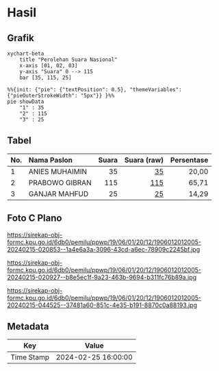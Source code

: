 # Hasil

## Grafik

```mermaid
xychart-beta
    title "Perolehan Suara Nasional"
    x-axis [01, 02, 03]
    y-axis "Suara" 0 --> 115
    bar [35, 115, 25]
```

```mermaid
%%{init: {"pie": {"textPosition": 0.5}, "themeVariables": {"pieOuterStrokeWidth": "5px"}} }%%
pie showData
    "1" : 35
    "2" : 115
    "3" : 25
```

## Tabel

| No. | Nama Paslon    | Suara | Suara (raw) | Persentase |
|:--- |:-------------- | -----:| -----------:| ----------:|
| 1   | ANIES MUHAIMIN | 35    | [35][p-1]   | 20,00      |
| 2   | PRABOWO GIBRAN | 115   | [115][p-2]  | 65,71      |
| 3   | GANJAR MAHFUD  | 25    | [25][p-3]   | 14,29      |


[p-1]: https://github.com/gigit-pemilu/pemilu-2024/blob/main/pilpres/hitung-suara/sub/19-kepulauan-bangka-belitung/sub/06-belitung-timur/sub/01-manggar/sub/2012-mekar-jaya/sub/005-tps/sub/paslon-1.txt
[p-2]: https://github.com/gigit-pemilu/pemilu-2024/blob/main/pilpres/hitung-suara/sub/19-kepulauan-bangka-belitung/sub/06-belitung-timur/sub/01-manggar/sub/2012-mekar-jaya/sub/005-tps/sub/paslon-2.txt
[p-3]: https://github.com/gigit-pemilu/pemilu-2024/blob/main/pilpres/hitung-suara/sub/19-kepulauan-bangka-belitung/sub/06-belitung-timur/sub/01-manggar/sub/2012-mekar-jaya/sub/005-tps/sub/paslon-3.txt

## Foto C Plano

https://sirekap-obj-formc.kpu.go.id/6db0/pemilu/ppwp/19/06/01/20/12/1906012012005-20240215-020853--1a4e6a3a-3096-43cd-a6ec-78909c2245bf.jpg

https://sirekap-obj-formc.kpu.go.id/6db0/pemilu/ppwp/19/06/01/20/12/1906012012005-20240215-020927--b8e5ec1f-9a23-463b-9694-b311fc76b89a.jpg

https://sirekap-obj-formc.kpu.go.id/6db0/pemilu/ppwp/19/06/01/20/12/1906012012005-20240215-044525--37481a60-851c-4e35-b191-8870c0a88193.jpg


## Metadata

| Key        | Value               |
| ---------- | ------------------- |
| Time Stamp | 2024-02-25 16:00:00 |




